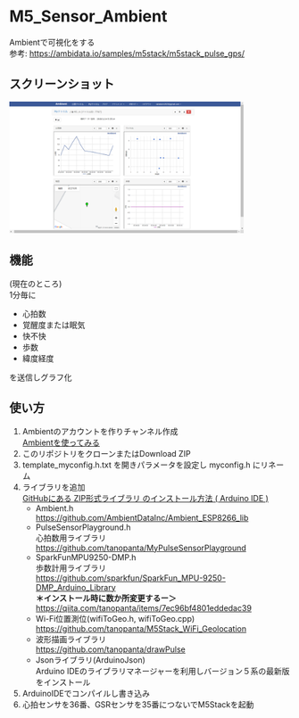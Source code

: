 # M5_Sensor_Ambient   
Ambientで可視化をする   
参考: https://ambidata.io/samples/m5stack/m5stack_pulse_gps/   
   
## スクリーンショット
<img src="https://github.com/tanopanta/image/blob/master/kenkyu/amb.png" width="420px">
   
## 機能   
(現在のところ)   
1分毎に
- 心拍数
- 覚醒度または眠気
- 快不快
- 歩数
- 緯度経度   

を送信しグラフ化
## 使い方   
1. Ambientのアカウントを作りチャンネル作成   
[Ambientを使ってみる](https://ambidata.io/docs/gettingstarted/)   
1. このリポジトリをクローンまたはDownload ZIP   
1. template_myconfig.h.txt を開きパラメータを設定し myconfig.h にリネーム   
1. ライブラリを追加   
[GitHubにある ZIP形式ライブラリ のインストール方法 ( Arduino IDE )](https://www.mgo-tec.com/arduino-ide-lib-zip-install)
    - Ambient.h   
    https://github.com/AmbientDataInc/Ambient_ESP8266_lib
    - PulseSensorPlayground.h   
    心拍数用ライブラリ
    https://github.com/tanopanta/MyPulseSensorPlayground  
    - SparkFunMPU9250-DMP.h   
    歩数計用ライブラリ   
    https://github.com/sparkfun/SparkFun_MPU-9250-DMP_Arduino_Library   
    **＊インストール時に数か所変更するー＞** https://qiita.com/tanopanta/items/7ec96bf4801eddedac39   
    - Wi-Fi位置測位(wifiToGeo.h, wifiToGeo.cpp)   
    https://github.com/tanopanta/M5Stack_WiFi_Geolocation   
    - 波形描画ライブラリ   
    https://github.com/tanopanta/drawPulse   
    - Jsonライブラリ(ArduinoJson)   
    Arduino IDEのライブラリマネージャーを利用しバージョン５系の最新版をインストール
1. ArduinoIDEでコンパイルし書き込み   
1. 心拍センサを36番、GSRセンサを35番につないでM5Stackを起動